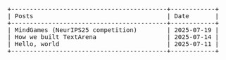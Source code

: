<pre>
+------------------------------------------+------------+
| Posts                                    | Date       |
+------------------------------------------+------------+
| <a href="/2025/07/19/neurips-competition" style="color:inherit;text-decoration:none;">MindGames (NeurIPS25 competition)</a>        | 2025-07-19 |
| <a href="/2025/07/14/textarena.html" style="color:inherit;text-decoration:none;">How we built TextArena</a>                   | 2025-07-14 |
| <a href="/hello-world" style="color:inherit;text-decoration:none;">Hello, world</a>                             | 2025-07-11 |
+------------------------------------------+------------+
</pre>


